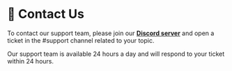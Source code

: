 # 💁 Contact Us

To contact our support team, please join our [**Discord server**](https://discord.gg/2Td9pB2kVs) and open a ticket in the #support channel related to your topic.

Our support team is available 24 hours a day and will respond to your ticket within 24 hours.
